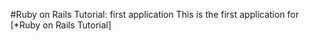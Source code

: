 #Ruby on Rails Tutorial: first application
This is the first application for [*Ruby on Rails Tutorial]
